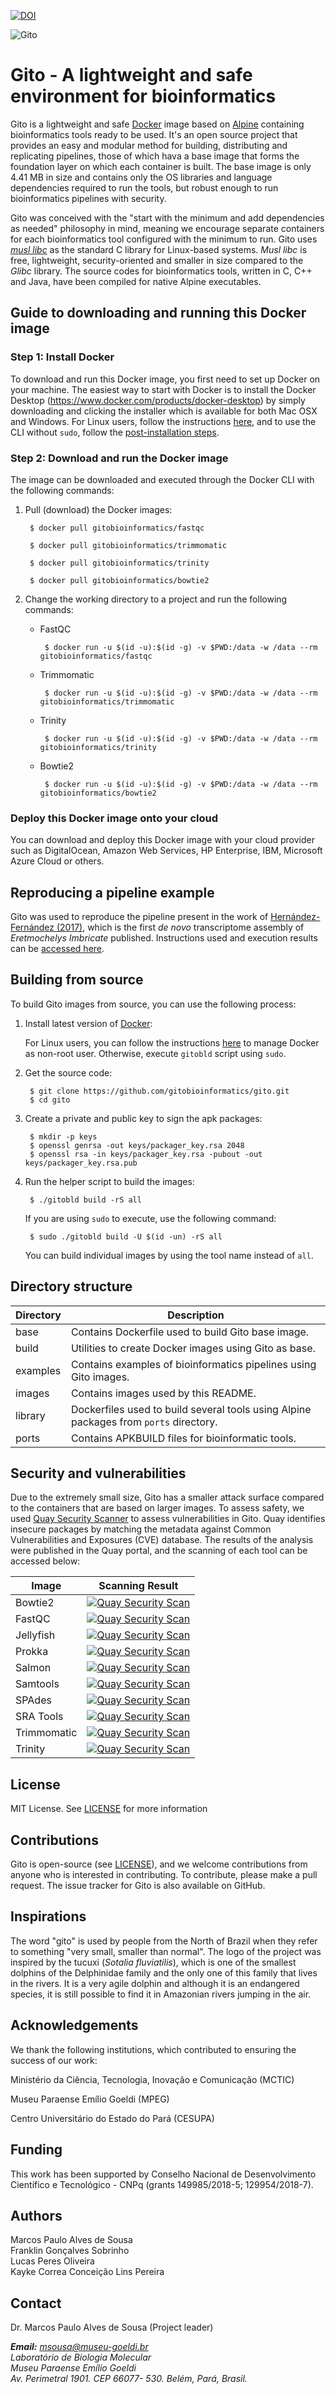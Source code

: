 [![DOI](https://zenodo.org/badge/DOI/10.5281/zenodo.2529383.svg)](https://doi.org/10.5281/zenodo.2529383)

![Gito](https://raw.githubusercontent.com/gitobioinformatics/gito/master/images/gito.png)

# Gito - A lightweight and safe environment for bioinformatics

Gito is a lightweight and safe [Docker](https://www.docker.com) image based on [Alpine](https://alpinelinux.org) containing bioinformatics tools ready to be used. It's an open source project that provides an easy and modular method for building, distributing and replicating pipelines, those of which hava a base image that forms the foundation layer on which each container is built. The base image is only 4.41 MB in size and contains only the OS libraries and language dependencies required to run the tools, but robust enough to run bioinformatics pipelines with security.

Gito was conceived with the "start with the minimum and add dependencies as needed" philosophy in mind, meaning we encourage separate containers for each bioinformatics tool configured with the minimum to run. Gito uses [*musl libc*](https://www.musl-libc.org) as the standard C library for Linux-based systems. *Musl libc* is free, lightweight, security-oriented and smaller in size compared to 
the *Glibc* library. The source codes for bioinformatics tools, written in C, C++ and Java, have been compiled for native Alpine executables.

## Guide to downloading and running this Docker image
### Step 1: Install Docker

To download and run this Docker image, you first need to set up Docker on your machine. The easiest way to start with Docker is to install the Docker Desktop (https://www.docker.com/products/docker-desktop) by simply downloading and clicking the installer which is available for both Mac OSX and Windows. For Linux users, follow the instructions [here](https://docs.docker.com/install), and to use the CLI without `sudo`, follow the [post-installation steps](https://docs.docker.com/install/linux/linux-postinstall).

### Step 2: Download and run the Docker image

The image can be downloaded and executed through the Docker CLI with the following commands:

1. Pull (download) the Docker images:

     ```
      $ docker pull gitobioinformatics/fastqc
     ```
        
     ```
      $ docker pull gitobioinformatics/trimmomatic
     ```
        
     ```
      $ docker pull gitobioinformatics/trinity
     ```
        
     ```
      $ docker pull gitobioinformatics/bowtie2
     ```

2. Change the working directory to a project and run the following commands:

   - FastQC
   
        ```
         $ docker run -u $(id -u):$(id -g) -v $PWD:/data -w /data --rm gitobioinformatics/fastqc
        ```
       
   - Trimmomatic
       
        ```
         $ docker run -u $(id -u):$(id -g) -v $PWD:/data -w /data --rm gitobioinformatics/trimmomatic
        ```
        
   - Trinity
       
        ```
         $ docker run -u $(id -u):$(id -g) -v $PWD:/data -w /data --rm gitobioinformatics/trinity
        ```
       
   - Bowtie2
       
        ```
         $ docker run -u $(id -u):$(id -g) -v $PWD:/data -w /data --rm gitobioinformatics/bowtie2
        ```

### Deploy this Docker image onto your cloud

You can download and deploy this Docker image with your cloud provider such as DigitalOcean, Amazon Web Services, HP Enterprise, IBM, Microsoft Azure Cloud or others.

## Reproducing a pipeline example

Gito was used to reproduce the pipeline present in the work of [Hernández-Fernández (2017)](https://doi.org/10.1016/j.dib.2017.10.015), which is the first *de novo* transcriptome assembly of *Eretmochelys Imbricate* published. Instructions used and execution results can be [accessed here](https://github.com/gitobioinformatics/gito/tree/master/examples/eretmochelys_imbricata).

## Building from source

To build Gito images from source, you can use the following process:

1. Install latest version of [Docker](https://docs.docker.com/install):

   For Linux users, you can follow the instructions [here](https://docs.docker.com/install/linux/linux-postinstall/) to manage Docker as non-root user. Otherwise, execute `gitobld` script using `sudo`.

2. Get the source code:

   ```
    $ git clone https://github.com/gitobioinformatics/gito.git
    $ cd gito
   ```

3. Create a private and public key to sign the apk packages:

   ```
    $ mkdir -p keys
    $ openssl genrsa -out keys/packager_key.rsa 2048
    $ openssl rsa -in keys/packager_key.rsa -pubout -out keys/packager_key.rsa.pub
   ```

4. Run the helper script to build the images:

   ```
    $ ./gitobld build -rS all
   ```

   If you are using `sudo` to execute, use the following command:
   
   ```
    $ sudo ./gitobld build -U $(id -un) -rS all
   ```

   You can build individual images by using the tool name instead of `all`.

## Directory structure

| Directory | Description                                                                            |
|-----------|----------------------------------------------------------------------------------------|
| base      | Contains Dockerfile used to build Gito base image.                                     |
| build     | Utilities to create Docker images using Gito as base.                                  |
| examples  | Contains examples of bioinformatics pipelines using Gito images.                       |
| images    | Contains images used by this README.                                                   |
| library   | Dockerfiles used to build several tools using Alpine packages from `ports` directory. |
| ports     | Contains APKBUILD files for bioinformatic tools.                                       |

## Security and vulnerabilities

Due to the extremely small size, Gito has a smaller attack surface compared to the containers that are based on larger images. To assess safety, we used [Quay Security Scanner](https://quay.io) to assess vulnerabilities in Gito. Quay identifies insecure packages by matching the metadata against Common Vulnerabilities and Exposures (CVE) database. The results of the analysis were published in the Quay portal, and the scanning of each tool can be accessed below:

| Image | Scanning Result |
| --- | --- |
| Bowtie2 | [![Quay Security Scan](https://img.shields.io/badge/Quay%20Security%20Scan-Passed-brightgreen.svg)](https://quay.io/repository/gitobioinformatics/bowtie2?tab=tags)
| FastQC | [![Quay Security Scan](https://img.shields.io/badge/Quay%20Security%20Scan-Passed-brightgreen.svg)](https://quay.io/repository/gitobioinformatics/fastqc?tab=tags)
| Jellyfish | [![Quay Security Scan](https://img.shields.io/badge/Quay%20Security%20Scan-Passed-brightgreen.svg)](https://quay.io/repository/gitobioinformatics/jellyfish?tab=tags)
| Prokka | [![Quay Security Scan](https://img.shields.io/badge/Quay%20Security%20Scan-Passed-brightgreen.svg)](https://quay.io/repository/gitobioinformatics/prokka?tab=tags)
| Salmon | [![Quay Security Scan](https://img.shields.io/badge/Quay%20Security%20Scan-Passed-brightgreen.svg)](https://quay.io/repository/gitobioinformatics/salmon?tab=tags)
| Samtools | [![Quay Security Scan](https://img.shields.io/badge/Quay%20Security%20Scan-Passed-brightgreen.svg)](https://quay.io/repository/gitobioinformatics/samtools?tab=tags)
| SPAdes | [![Quay Security Scan](https://img.shields.io/badge/Quay%20Security%20Scan-Passed-brightgreen.svg)](https://quay.io/repository/gitobioinformatics/spades?tab=tags)
| SRA Tools | [![Quay Security Scan](https://img.shields.io/badge/Quay%20Security%20Scan-Passed-brightgreen.svg)](https://quay.io/repository/gitobioinformatics/sra-tools?tab=tags)
| Trimmomatic | [![Quay Security Scan](https://img.shields.io/badge/Quay%20Security%20Scan-Passed-brightgreen.svg)](https://quay.io/repository/gitobioinformatics/trimmomatic?tab=tags)
| Trinity | [![Quay Security Scan](https://img.shields.io/badge/Quay%20Security%20Scan-Passed-brightgreen.svg)](https://quay.io/repository/gitobioinformatics/trinity?tab=tags)

## License

MIT License. See [LICENSE](LICENSE) for more information

## Contributions

Gito is open-source (see [LICENSE](LICENSE)), and we welcome contributions from anyone who is interested in contributing. To contribute, please make a pull request. The issue tracker for Gito is also available on GitHub.

## Inspirations

The word "gito" is used by people from the North of Brazil when they refer to something "very small, smaller than normal".
The logo of the project was inspired by the tucuxi (*Sotalia fluviatilis*), which is one of the smallest dolphins of the Delphinidae family and the only one of this family that lives in the rivers. It is a very agile dolphin and although it is an endangered species, it is still possible to find it in Amazonian rivers jumping in the air.

## Acknowledgements

We thank the following institutions, which contributed to ensuring the success of our work:

Ministério da Ciência, Tecnologia, Inovação e Comunicação (MCTIC)
    
Museu Paraense Emílio Goeldi (MPEG)
    
Centro Universitário do Estado do Pará (CESUPA)

## Funding

This work has been supported by Conselho Nacional de Desenvolvimento Científico e Tecnológico - CNPq (grants 149985/2018-5; 129954/2018-7).

## Authors

 Marcos Paulo Alves de Sousa<br>
 Franklin Gonçalves Sobrinho <br>
 Lucas Peres Oliveira <br>
 Kayke Correa Conceição Lins Pereira
 
 ## Contact
 
 Dr. Marcos Paulo Alves de Sousa (Project leader)
 
 <i><b>Email:</b> msousa@museu-goeldi.br<br>
 Laboratório de Biologia Molecular<br>
 Museu Paraense Emílio Goeldi<br>
 Av. Perimetral 1901. CEP 66077- 530. Belém, Pará, Brasil.</i>
